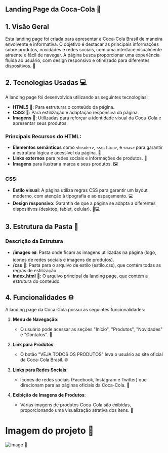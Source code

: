 ##  Landing Page da Coca-Cola 🥤

## 1. Visão Geral
Esta landing page foi criada para apresentar a Coca-Cola Brasil de maneira envolvente e informativa. O objetivo é destacar as principais informações sobre produtos, novidades e redes sociais, com uma interface visualmente atraente e fácil de navegar. A página busca proporcionar uma experiência fluída ao usuário, com design responsivo e otimizado para diferentes dispositivos. 🌟

## 2. Tecnologias Usadas 💻

A landing page foi desenvolvida utilizando as seguintes tecnologias:
- **HTML5** 📝: Para estruturar o conteúdo da página.
- **CSS3** 🎨: Para estilização e adaptação responsiva da página.
- **Imagens** 📸: Utilizadas para reforçar a identidade visual da Coca-Cola e apresentar seus produtos.

### Principais Recursos do HTML:
- **Elementos semânticos** como `<header>`, `<section>`, e `<nav>` para garantir a estrutura lógica e acessível da página. 📂
- **Links externos** para redes sociais e informações de produtos. 🔗
- **Imagens** para ilustrar a marca e seus produtos. 🖼️

### CSS:
- **Estilo visual**: A página utiliza regras CSS para garantir um layout moderno, com atenção à tipografia e ao espaçamento. 💻
- **Design responsivo**: Garantia de que a página se adapta a diferentes dispositivos (desktop, tablet, celular). 📱💻

## 3. Estrutura da Pasta 📂
### Descrição da Estrutura
- **/images** 🖼️: Pasta onde ficam as imagens utilizadas na página (logo, ícones de redes sociais e imagens de produtos).
- **/css** 🎨: Pasta para o arquivo de estilo (estilo.css), que contém todas as regras de estilização.
- **index.html** 📝: O arquivo principal da landing page, que contém a estrutura do conteúdo.

## 4. Funcionalidades ⚙️

A landing page da Coca-Cola possui as seguintes funcionalidades:

1. **Menu de Navegação**: 
   - O usuário pode acessar as seções "Início", "Produtos", "Novidades" e "Contatos". 📑
   
2. **Link para Produtos**: 
   - O botão "VEJA TODOS OS PRODUTOS" leva o usuário ao site oficial da Coca-Cola Brasil. 🌐
   
3. **Links para Redes Sociais**:
   - Ícones de redes sociais (Facebook, Instagram e Twitter) que direcionam para as páginas oficiais da Coca-Cola. 📱

4. **Exibição de Imagens de Produtos**:
   - Várias imagens de produtos Coca-Cola são exibidas, proporcionando uma visualização atrativa dos itens. 🥤

# Imagem do projeto 📸

![image](https://github.com/FelipeBritoSP10/CocaCola/assets/139879477/19870abd-c085-4f42-8733-05a4cd27de76) 🎉
